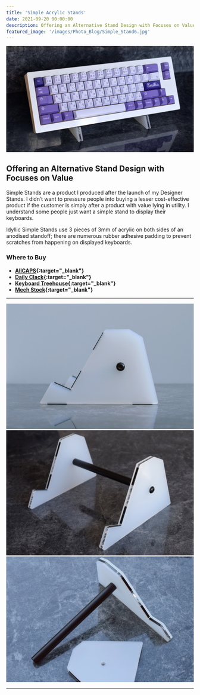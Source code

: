 ```yaml
---
title: 'Simple Acrylic Stands'
date: 2021-09-20 00:00:00
description: Offering an Alternative Stand Design with Focuses on Value.
featured_image: '/images/Photo_Blog/Simple_Stand6.jpg'
---
```


<div class="gallery" data-columns="1">
	<img src="/images/Photo_Blog/Simple_Stand.jpg">
</div>

## Offering an Alternative Stand Design with Focuses on Value 

Simple Stands are a product I produced after the launch of my Designer Stands. I didn’t want to pressure people into buying a lesser cost-effective product if the customer is simply after a product with value lying in utility. I understand some people just want a simple stand to display their keyboards. 

Idyllic Simple Stands use 3 pieces of 3mm of acrylic on both sides of an anodised standoff; there are numerous rubber adhesive padding to prevent scratches from happening on displayed keyboards. 

### Where to Buy ###

* **[AllCAPS](https://allcaps.store/products/idyllic-simple-keyboard-stand){:target="_blank"}**
* **[Daily Clack](https://dailyclack.com/products/simpleplus-keyboard-stand?){:target="_blank"}**
* **[Keyboard Treehouse](https://keyboardtreehouse.com/products/simple-keyboard-stands){:target="_blank"}**
* **[Mech Stock](https://mechstock.com.au/products/simple-keyboard-stands){:target="_blank"}**

---

<div class="gallery" data-columns="3">
	<img src="/images/Photo_Blog/Simple_Stand3.jpg">
	<img src="/images/Photo_Blog/Simple_Stand4.jpg">
	<img src="/images/Photo_Blog/Simple_Stand5.jpg">
</div>

---
